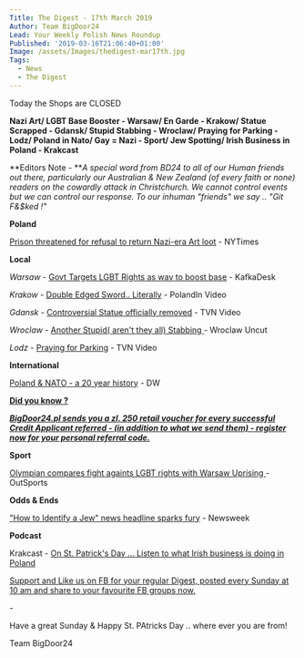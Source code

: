 ```yaml
---
Title: The Digest - 17th March 2019
Author: Team BigDoor24
Lead: Your Weekly Polish News Roundup
Published: '2019-03-16T21:06:40+01:00'
Image: /assets/Images/thedigest-mar17th.jpg
Tags:
  - News
  - The Digest
---
```

Today the Shops are CLOSED

**Nazi Art/ LGBT Base Booster - Warsaw/ En Garde - Krakow/ Statue Scrapped - Gdansk/ Stupid Stabbing - Wroclaw/ Praying for Parking - Lodz/ Poland in Nato/ Gay = Nazi - Sport/ Jew Spotting/ Irish Business in Poland - Krakcast**

**Editors Note - **_A special word from BD24 to all of our Human friends out there, particularly our Australian & New Zealand (of every faith or none) readers on the cowardly attack in Christchurch. We cannot control events but we can control our response. To our inhuman "friends" we say .. "Git F&$ked !"_

**Poland**

[Prison threatened for refusal to return Nazi-era Art loot](https://www.nytimes.com/2019/03/15/arts/design/nazi-looted-art-girl-with-a-dove-poland.html) - NYTimes

**Local**

_Warsaw_ - [Govt Targets LGBT Rights as way to boost base](https://kafkadesk.org/2019/03/15/polands-ruling-party-targets-lgbt-community-to-electrify-voters/) - KafkaDesk 

_Krakow_ - [Double Edged Sword.. Literally](https://polandin.com/41763082/historical-find-has-double-edge-for-unlucky-finder) - PolandIn Video

_Gdansk_ - [Controversial Statue officially removed](https://www.tvn24.pl/tvn24-news-in-english,157,m/gdansk-monument-to-priest-jankowski-accused-of-paedophilia-removed,917715.html) - TVN Video

_Wroclaw_ - [Another Stupid( aren't they all) Stabbing ](http://wroclawuncut.com/2019/03/12/galeria-dominikanska-stabbing-latest-info/)- Wroclaw Uncut

_Lodz_ - [Praying for Parking](https://www.tvn24.pl/tvn24-news-in-english,157,m/church-in-lodz-offers-drivers-chance-to-pay-for-parking-with-prayers,917467.html) - TVN Video

**International**

[Poland & NATO - a 20 year history](https://www.dw.com/en/after-20-years-in-nato-poland-still-eager-to-please/a-47862839) - DW 

[**Did you know ?**](https://bigdoor24.pl/)

[_**BigDoor24.pl sends you a zl. 250 retail voucher for every successful Credit Applicant referred - (in addition to what we send them) - register now for your personal referral code.**_](https://bigdoor24.pl/)

**Sport**

[Olympian compares fight againts LGBT rights with Warsaw Uprising ](https://www.outsports.com/2019/3/11/18257838/polish-olympian-zofia-klepackaopposes-lgbt-rights-warsaw-uprising-nazis)- OutSports

**Odds & Ends**

["How to Identify a Jew" news headline sparks fury](https://www.newsweek.com/poland-anti-semitism-newspaper-jews-how-spot-only-poland-racism-neo-nazi-1362406) - Newsweek

**Podcast**

Krakcast - [On St. Patrick's Day ... Listen to what Irish  business is doing in Poland](https://www.krakcast.pl/e/enterprise-ireland-interview/)

[Support and Like us on FB for your regular Digest, posted every Sunday at 10 am and share to your favourite FB groups now.](https://www.facebook.com/bigdoor24/)

<div class="sharethis-inline-share-buttons"></div>

\-

Have a great Sunday & Happy St. PAtricks Day .. where ever you are from!

Team BigDoor24
